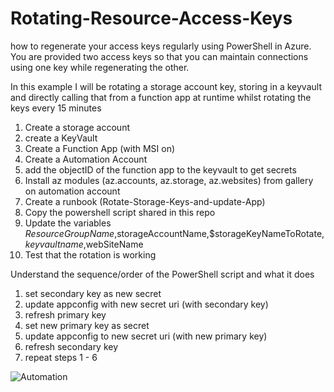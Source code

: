 # Rotating-Resource-Access-Keys
how to regenerate your access keys regularly using PowerShell in Azure. You are provided two access keys so that you can maintain connections using one key while regenerating the other.

In this example I will be rotating a storage account key, storing in a keyvault and directly calling that from a function app at runtime whilst rotating the keys every 15 minutes


1. Create a storage account
2. create a KeyVault
3. Create a Function App (with MSI on)
4. Create a Automation Account
5. add the objectID of the function app to the keyvault to get secrets
6. Install az modules (az.accounts, az.storage, az.websites) from gallery on automation account
7. Create a runbook (Rotate-Storage-Keys-and-update-App)
8. Copy the powershell script shared in this repo
9. Update the variables $ResourceGroupName,$storageAccountName,$storageKeyNameToRotate, $keyvaultname,$webSiteName
10. Test that the rotation is working


Understand the sequence/order of the PowerShell script and what it does

1.	set secondary key as new secret
2.	update appconfig with new secret uri (with secondary key)
3.	refresh primary key
4.	set new primary key as secret
5.	update appconfig to new secret uri (with new primary key)
6.	refresh secondary key 
7.	repeat steps 1 - 6


![Automation](https://etsaustorage.blob.core.windows.net/$web/images/github/SAS-Rotation.jpg)
